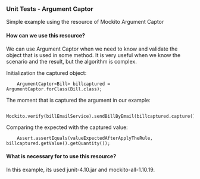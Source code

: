### Unit Tests - Argument Captor
Simple example using the resource of Mockito Argument Captor

#### How can we use this resource?
We can use Argument Captor when we need to know and validate the object that is used in some method. It is very useful when we know the scenario and the result, but the algorithm is complex. 

Initialization the captured object:
```
    ArgumentCaptor<Bill> billcaptured = ArgumentCaptor.forClass(Bill.class);
```
The moment that is captured the argument in our example:
```
    Mockito.verify(billEmailService).sendBillByEmail(billcaptured.capture());
```
Comparing the expected with the captured value:
```
    Assert.assertEquals(valueExpectedAfterApplyTheRule, billcaptured.getValue().getQuantity());
```

#### What is necessary for to use this resource?
In this example, its used junit-4.10.jar and mockito-all-1.10.19. 
